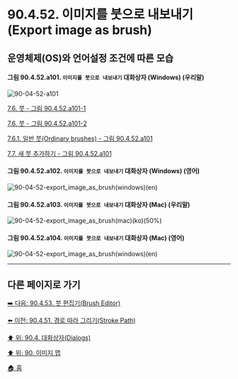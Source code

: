 # 90.4.52. 이미지를 붓으로 내보내기(Export image as brush)
## 운영체제(OS)와 언어설정 조건에 따른 모습

<a id="90-04-52-a101"></a>

#### 그림 90.4.52.a101. `이미지를 붓으로 내보내기` 대화상자 (Windows) (우리말)
![90-04-52-a101](https://github.com/wonder13662/gimp/assets/15767104/7f5a1766-b93a-438a-9092-0f99e5e169f6)

[7.6. 붓 - 그림 90.4.52.a101-1](./07-06-00-brushes.md#90-04-52-a101-1)

[7.6. 붓 - 그림 90.4.52.a101-2](./07-06-00-brushes.md#90-04-52-a101-2)

[7.6.1. 일반 붓(Ordinary brushes) - 그림 90.4.52.a101](./07-05-05-stroking-a-path.md#90-04-52-a101)

[7.7. 새 붓 추가하기 - 그림 90.4.52.a101](./07-07-adding-new-brushes.md#90-04-52-a101)

<a id="90-04-52-a102"></a>

#### 그림 90.4.52.a102. `이미지를 붓으로 내보내기` 대화상자 (Windows) (영어)
![90-04-52-export_image_as_brush(windows)(en)](https://github.com/wonder13662/gimp/assets/15767104/8ee3d122-7510-45ca-951d-64893a3c7339)

#### 그림 90.4.52.a103. `이미지를 붓으로 내보내기` 대화상자 (Mac) (우리말)
![90-04-52-export_image_as_brush(mac)(ko)(50%)](https://github.com/wonder13662/gimp/assets/15767104/1fea0dbe-fe76-41f0-97fa-75f3e943b405)

#### 그림 90.4.52.a104. `이미지를 붓으로 내보내기` 대화상자 (Mac) (영어)
![90-04-52-export_image_as_brush(windows)(en)](https://github.com/wonder13662/gimp/assets/15767104/fe944fcf-f69f-439c-a8b6-bd746a639f8e)

***

## 다른 페이지로 가기
[➡️ 다음: 90.4.53. 붓 편집기(Brush Editor)](./90-04-53-brush_editor.md)

[⬅️ 이전: 90.4.51. 경로 따라 그리기(Stroke Path)](./90-04-51-stroke_path.md)

[⬆️ 위: 90.4. 대화상자(Dialogs)](./90-04-00-dialogs.md)

[⬆️ 위: 90. 이미지 맵](./90-00-image-map.md)

[🏠 홈](./00-home.md)
